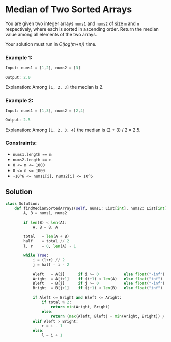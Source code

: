 # Median of Two Sorted Arrays 
You are given two integer arrays `nums1` and `nums2` of size `m` and `n` respectively, where each is sorted in ascending order. Return the median value among all elements of the two arrays.

Your solution must run in *O(log(m+n))* time.

### Example 1:
```python
Input: nums1 = [1,2], nums2 = [3]

Output: 2.0
```

Explanation: Among `[1, 2, 3]` the median is 2.

### Example 2:
```python
Input: nums1 = [1,3], nums2 = [2,4]

Output: 2.5
```
Explanation: Among `[1, 2, 3, 4]` the median is (2 + 3) / 2 = 2.5.

### Constraints:
- `nums1.length == m`
- `nums2.length == n`
- `0 <= m <= 1000`
- `0 <= n <= 1000`
- `-10^6 <= nums1[i], nums2[i] <= 10^6`

## Solution
```python
class Solution:
    def findMedianSortedArrays(self, nums1: List[int], nums2: List[int]) -> float:
        A, B = nums1, nums2

        if len(B) < len(A):
            A, B = B, A
        
        total   = len(A + B)
        half    = total // 2
        l, r    = 0, len(A) - 1

        while True:
            i = (l+r) // 2
            j = half - i - 2

            Aleft   = A[i]      if i >= 0           else float("-inf")
            Aright  = A[i+1]    if (i+1) < len(A)   else float("inf")
            Bleft   = B[j]      if j >= 0           else float("-inf")
            Bright  = B[j+1]    if (j+1) < len(B)   else float("inf")

            if Aleft <= Bright and Bleft <= Aright:
                if total % 2:
                    return min(Aright, Bright)
                else:
                    return (max(Aleft, Bleft) + min(Aright, Bright)) / 2
            elif Aleft > Bright:
                r = i - 1
            else:
                l = i + 1
```